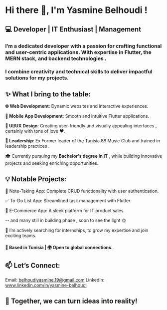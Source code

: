 # **Hi there 👋, I'm Yasmine Belhoudi !**
## 💻 **Developer | IT Enthusiast | Management**

### I’m a dedicated developer with a passion for crafting functional and user-centric applications. With expertise in Flutter, the MERN stack, and backend technologies .
### I combine creativity and technical skills to deliver impactful solutions for my projects.



## ✨ What I bring to the table:

**🌐 Web Development**: Dynamic websites and interactive experiences.

**📱 Mobile App Development**: Smooth and intuitive Flutter applications.

**🎨 UI/UX Design**: Creating user-friendly and visually appealing interfaces , certainly with tons of love ❤️.

**🌟 Leadership**: Ex Former leader of the Tunisia 88 Music Club and trained in leadership practices .

🎓 Currently pursuing my **Bachelor's degree in IT** , while building innovative projects and seeking enriching opportunities.



## 💡 **Notable Projects:**

📝 Note-Taking App: Complete CRUD functionality with user authentication.

✅ To-Do List App: Streamlined task management with Flutter.

🛒 E-Commerce App: A sleek platform for IT product sales.

-- and many still in building phase , soon to see the light 🌞



🚀 I’m actively searching for internships, to grow my expertise and join exciting teams.


#### 📍 Based in Tunisia | 🌍 Open to global connections.



## 📫 Let’s Connect:

Email: belhoudiyasmine.19@gmail.com
LinkedIn: www.linkedin.com/in/yasmine-belhoudi


## 💙 Together, we can turn ideas into reality!

